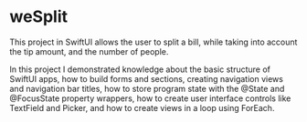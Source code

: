# weSplit
This project in SwiftUI allows the user to split a bill, while taking into account the tip amount, and the number of people.

In this project I demonstrated knowledge about the basic structure of SwiftUI apps, how to build forms and sections,
creating navigation views and navigation bar titles, how to store program state with the @State and @FocusState property wrappers,
how to create user interface controls like TextField and Picker, and how to create views in a loop using ForEach.
